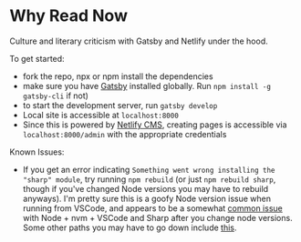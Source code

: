 # Why Read Now 

Culture and literary criticism with Gatsby and Netlify under the hood.

To get started:
- fork the repo, npx or npm install the dependencies
- make sure you have [Gatsby](https://www.gatsbyjs.org/docs/quick-start/) installed globally. Run `npm install -g gatsby-cli` if not)
- to start the development server, run `gatsby develop`
- Local site is accessible at `localhost:8000`
- Since this is powered by [Netlify CMS](https://www.netlifycms.org), creating pages is accessible via `localhost:8000/admin` with the appropriate credentials

Known Issues:
- If you get an error indicating `Something went wrong installing the "sharp" module`, try running `npm rebuild` (or just `npm rebuild sharp`, though if you've changed Node versions you may have to rebuild anyways). I'm pretty sure this is a goofy Node version issue when running from VSCode, and appears to be a somewhat [common issue](https://github.com/gatsbyjs/gatsby/issues/13177) with Node + nvm + VSCode and Sharp after you change node versions. Some other paths you may have to go down include [this](https://github.com/nodejs/node-gyp/issues/569).